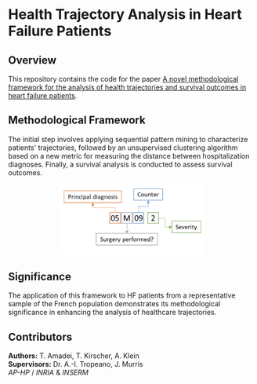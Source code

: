 # Health Trajectory Analysis in Heart Failure Patients

## Overview
This repository contains the code for the paper [A novel methodological framework for the analysis of health trajectories and survival outcomes in heart failure patients](https://arxiv.org/abs/2403.03138).

## Methodological Framework

The initial step involves applying sequential pattern mining to characterize patients' trajectories, followed by an unsupervised clustering algorithm based on a new metric for measuring the distance between hospitalization diagnoses. Finally, a survival analysis is conducted to assess survival outcomes.

<center>
  <img src="src/ICD-10.png" alt="ICD-10 architecture" width="300">
</center>

## Significance

The application of this framework to HF patients from a representative sample of the French population demonstrates its methodological significance in enhancing the analysis of healthcare trajectories.

## Contributors
**Authors:** T. Amadei, T. Kirscher, A. Klein \
**Supervisors:** Dr. A.-I. Tropeano, J. Murris \
_AP-HP_ / _INRIA_ & _INSERM_
